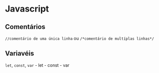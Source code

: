 # Javascript
  ## Comentários
  `//comentário de uma única linha` ou `/*comentário de multíplas linhas*/`

  ## Variavéis
  `let`, `const`, `var`
    - let
    - const
    - var
